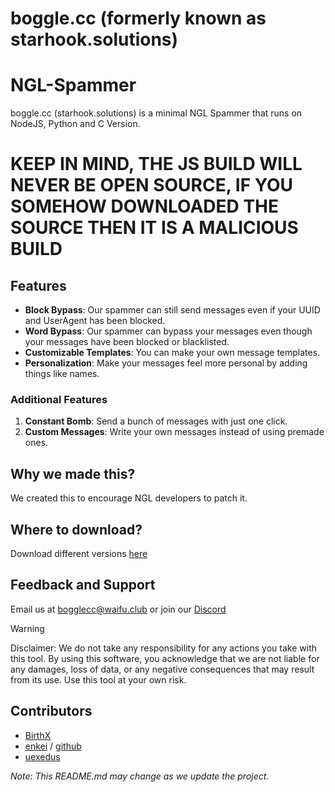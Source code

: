 # boggle.cc (formerly known as starhook.solutions)

# NGL-Spammer

boggle.cc (starhook.solutions) is a minimal NGL Spammer that runs on NodeJS, Python and C Version.

# KEEP IN MIND, THE JS BUILD WILL NEVER BE OPEN SOURCE, IF YOU SOMEHOW DOWNLOADED THE SOURCE THEN IT IS A MALICIOUS BUILD

## Features

- **Block Bypass**: Our spammer can still send messages even if your UUID and UserAgent has been blocked.
- **Word Bypass**: Our spammer can bypass your messages even though your messages have been blocked or blacklisted.
- **Customizable Templates**: You can make your own message templates.
- **Personalization**: Make your messages feel more personal by adding things like names.

### Additional Features

1. **Constant Bomb**: Send a bunch of messages with just one click.
2. **Custom Messages**: Write your own messages instead of using premade ones.

## Why we made this?
We created this to encourage NGL developers to patch it.

## Where to download?
Download different versions [here](https://github.com/borthdayzz/ngl-spammer/releases)

## Feedback and Support

Email us at bogglecc@waifu.club or join our [Discord](https://discord.gg/Fc23Qprk2B)

> [!WARNING]
Disclaimer: We do not take any responsibility for any actions you take with this tool. By using this software, you acknowledge that we are not liable for any damages, loss of data, or any negative consequences that may result from its use. Use this tool at your own risk.

## Contributors

- [BirthX](https://github.com/borthdayzz)
- [enkei](https://e-z.bio/lmfao) / [github](https://github.com/veteneso)
- [uexedus](https://github.com/uexeduck)

*Note: This README.md may change as we update the project.*
